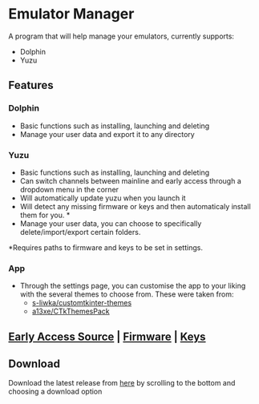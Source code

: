 # Emulator Manager

A program that will help manage your emulators, currently supports: 

 - Dolphin
 - Yuzu 

## Features

### Dolphin 

- Basic functions such as installing, launching and deleting
- Manage your user data and export it to any directory

### Yuzu 

- Basic functions such as installing, launching and deleting
- Can switch channels between mainline and early access through a dropdown menu in the corner
- Will automatically update yuzu when you launch it
- Will detect any missing firmware or keys and then automaticaly install them for you. *
- Manage your user data, you can choose to specifically delete/import/export certain folders.

*Requires paths to firmware and keys to be set in settings. 

### App

- Through the settings page, you can customise the app to your liking with the several themes to choose from. These were taken from:
  - [s-liwka/customtkinter-themes](https://github.com/s-liwka/customtkinter-themes)
  - [a13xe/CTkThemesPack](https://github.com/a13xe/CTkThemesPack)


## [Early Access Source](https://github.com/pineappleEA/pineapple-src) | [Firmware](https://archive.org) | [Keys](https://github.com/Viren070/SwitchFirmwareKeysInstaller/tree/main/Keys)  

## Download 

Download the latest release from [here](https://github.com/Viren070/Emulator-Manager/releases/latest) by scrolling to the bottom and choosing a download option 



